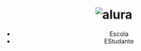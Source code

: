 <!DOCTYPE html>
<html lang="PT-BR">
<head>
    <meta http-equiv="X-UA-Compatible" content="IE=edge">
    <meta name="viewport" content="width=device-width, initial-scale=1.0">
    <link rel="stylesheet" href="style.css">
    <title>Figma</title>
</head>
<body>
    <header>
        <h1>
            <img class="cabecalho-imagem" src="alurastart logo 1.png" alt="alura">
        </h1>
        <ul class="cabecalho-lista-item">
            <li>Escola</li>
            <li>EStudante</li>
        </ul>    
    </header>

</body>
</html>
